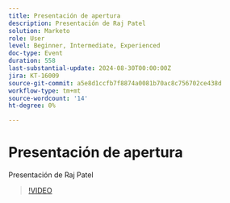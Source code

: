 ```yaml
---
title: Presentación de apertura
description: Presentación de Raj Patel
solution: Marketo
role: User
level: Beginner, Intermediate, Experienced
doc-type: Event
duration: 558
last-substantial-update: 2024-08-30T00:00:00Z
jira: KT-16009
source-git-commit: a5e8d1ccfb7f8874a0081b70ac8c756702ce438d
workflow-type: tm+mt
source-wordcount: '14'
ht-degree: 0%

---
```



# Presentación de apertura

Presentación de Raj Patel

>[!VIDEO](https://video.tv.adobe.com/v/3432957/?learn=on)
